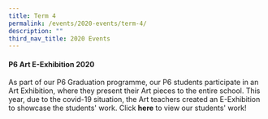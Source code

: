 ```yaml
---
title: Term 4
permalink: /events/2020-events/term-4/
description: ""
third_nav_title: 2020 Events
---
```

#### **P6 Art E-Exhibition 2020**   
As part of our P6 Graduation programme, our P6 students participate in an Art Exhibition, where they present their Art pieces to the entire school. This year, due to the covid-19 situation, the Art teachers created an E-Exhibition to showcase the students' work. Click **here** to view our students' work!